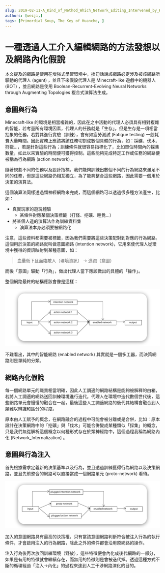 ```yaml
---
slug: 2019-02-11-A_Kind_of_Method_Which_Network_Editing_Intervened_by_Human_and_the_Hypothesis_of_Network_Internalization
authors: [weiji,]
tags: [Primordial Soup, The Key of Huanche, ]
---
```


# 一種透過人工介入編輯網路的方法發想以及網路內化假說 

本文提及的網路是使用在增強式學習環境中，換句話說該網路必定涉及被該網路所驅動的代理人 (agent) ，並且下來假設代理人是 Minecraft-like 遊戲中的機器人 (BOT) ，並且網路是使用 Boolean-Recurrent-Evolving Neural Networks through Augmenting Topologies 複合式演算法生成。

## 意圖與行為

Minecraft-like 的環境是相當複雜的，因此在之中活動的代理人必須具有相對複雜的智能，若考量所有環境因素，代理人的任務就是「生存」，但是生存是一項相當抽象的任務，若對其進行實驗（訓練），會有如疲勞測試 (Fatigue testing) 一般耗費大量時間。因此實務上應該將該任務切割成數個具體的行為，如：採礦、伐木、狩獵...，若是針對這些行為；訓練條件就很容易指標化了，比如單位時間內的採集數量，如此以來實驗的時間便可獲得控制。這些能夠完成特定工作或任務的網路便被稱為行為網路 (action network) 。

隨著規劃不同的任務以及設計指標，我們能夠訓練出數個不同的行為網路來滿足不同的任務，但是這些網路仍相互獨立，為了能夠整合這些網路，因此需要一個用於決策的演算法。

這個演算法同樣透過類神經網路來完成，而這個網路可以透過很多種方法產生，比如：

- 真實玩家的遊玩體驗
	- 某條件對應某個決策標籤（打怪、挖礦、睡覺...）
- 將某個人造的演算法作為訓練資料集
	- 演算法本身必須要被網路化

注意，這些資料都需要被標籤，因為我們需要將這些決策配對到對應的行為網路。這個用於決策的網路就叫做意圖網路 (intention network)，它用來使代理人從環境中獲得的資訊映射到某種意圖，如：

>  血量低下且面臨敵人（環境資訊） → 逃跑（意圖）

而後「意圖」驅動「行為」，做出代理人當下應該做出的具體的「操作」。

整個網路最終的結構應該會像是這樣：

![](./img/Network_Internalization_01.svg)

不難看出，其中的智能網路 (enabled network) 其實就是一個多工器，而決策網路則是單純的分類。

## 網路內化假說

每一個網路單元的職責相當明確，因此人工調適的網路結構是能夠被解釋的白箱，若將人工調適的網路送回訓練環境進行迭代。代理人在環境中迭代數個世代後，這些網路單元會慢慢的融合在一起，最後這些人工調適網路的後代其結構會融合到人類難以辨識和區分的程度。

原本由人工賦予的概念，在網路融合的過程中可能會被分離或是合併，比如：原本設計在決策網路中的「挖礦」與「伐木」可能合併變成某種類似「採集」的概念，只是我們無從解析這個概念以何種形式存在於類神經路中，這個過程我稱為網路內化 (Network_Internalization)  。

## 意圖與行為注入

首先根據需求定義新的決策基準以及行為，並且透過訓練獲得行為網路以及決策網路，並且先前整合的網路可以直接當成一個網路單元 (proto-network) 看待。

![](./img/Network_Internalization_02.svg)

加入的意圖網路具有最高的決策權，只有當該意圖網路判斷符合被注入行為的執行條件，才會啟用注入的行為網路，除此之外的條件都會沿用原網路的操作。

注入行為後再次放回訓練環境（野放），這些特徵便會內化成後代網路的一部分，如果是有用的特徵就會繼續存在，而無用的特徵則是會被迭代掉。透過這種方式不斷的循環經過「注入→內化」的過程來達到人工干涉網路演化的目的。
